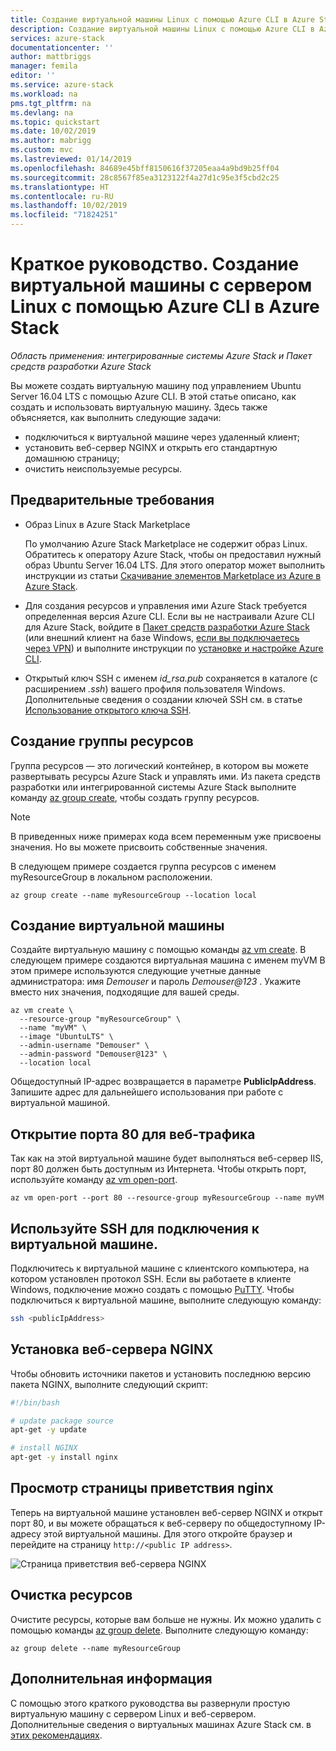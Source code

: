 ```yaml
---
title: Создание виртуальной машины Linux с помощью Azure CLI в Azure Stack | Документация Майкрософт
description: Создание виртуальной машины Linux с помощью Azure CLI в Azure Stack.
services: azure-stack
documentationcenter: ''
author: mattbriggs
manager: femila
editor: ''
ms.service: azure-stack
ms.workload: na
pms.tgt_pltfrm: na
ms.devlang: na
ms.topic: quickstart
ms.date: 10/02/2019
ms.author: mabrigg
ms.custom: mvc
ms.lastreviewed: 01/14/2019
ms.openlocfilehash: 84689e45bff8150616f37205eaa4a9bd9b25ff04
ms.sourcegitcommit: 28c8567f85ea3123122f4a27d1c95e3f5cbd2c25
ms.translationtype: HT
ms.contentlocale: ru-RU
ms.lasthandoff: 10/02/2019
ms.locfileid: "71824251"
---
```

# <a name="quickstart-create-a-linux-server-vm-by-using-the-azure-cli-in-azure-stack"></a>Краткое руководство. Создание виртуальной машины с сервером Linux с помощью Azure CLI в Azure Stack

*Область применения: интегрированные системы Azure Stack и Пакет средств разработки Azure Stack*

Вы можете создать виртуальную машину под управлением Ubuntu Server 16.04 LTS с помощью Azure CLI. В этой статье описано, как создать и использовать виртуальную машину. Здесь также объясняется, как выполнить следующие задачи:

* подключиться к виртуальной машине через удаленный клиент;
* установить веб-сервер NGINX и открыть его стандартную домашнюю страницу;
* очистить неиспользуемые ресурсы.

## <a name="prerequisites"></a>Предварительные требования

* Образ Linux в Azure Stack Marketplace

   По умолчанию Azure Stack Marketplace не содержит образ Linux. Обратитесь к оператору Azure Stack, чтобы он предоставил нужный образ Ubuntu Server 16.04 LTS. Для этого оператор может выполнить инструкции из статьи [Скачивание элементов Marketplace из Azure в Azure Stack](../operator/azure-stack-download-azure-marketplace-item.md).

* Для создания ресурсов и управления ими Azure Stack требуется определенная версия Azure CLI. Если вы не настраивали Azure CLI для Azure Stack, войдите в [Пакет средств разработки Azure Stack](../asdk/asdk-connect.md#connect-to-azure-stack-using-rdp) (или внешний клиент на базе Windows, [если вы подключаетесь через VPN](../asdk/asdk-connect.md#connect-to-azure-stack-using-vpn)) и выполните инструкции по [установке и настройке Azure CLI](azure-stack-version-profiles-azurecli2.md).

* Открытый ключ SSH с именем *id_rsa.pub* сохраняется в каталоге (с расширением *.ssh*) вашего профиля пользователя Windows. Дополнительные сведения о создании ключей SSH см. в статье [Использование открытого ключа SSH](azure-stack-dev-start-howto-ssh-public-key.md).

## <a name="create-a-resource-group"></a>Создание группы ресурсов

Группа ресурсов — это логический контейнер, в котором вы можете развертывать ресурсы Azure Stack и управлять ими. Из пакета средств разработки или интегрированной системы Azure Stack выполните команду [az group create](/cli/azure/group#az-group-create), чтобы создать группу ресурсов.

> [!NOTE]
> В приведенных ниже примерах кода всем переменным уже присвоены значения. Но вы можете присвоить собственные значения.

В следующем примере создается группа ресурсов с именем myResourceGroup в локальном расположении. 

```cli
az group create --name myResourceGroup --location local
```

## <a name="create-a-virtual-machine"></a>Создание виртуальной машины

Создайте виртуальную машину с помощью команды [az vm create](/cli/azure/vm#az-vm-create). В следующем примере создаются виртуальная машина с именем myVM В этом примере используются следующие учетные данные администратора: имя *Demouser* и пароль *Demouser@123* . Укажите вместо них значения, подходящие для вашей среды.

```cli
az vm create \
  --resource-group "myResourceGroup" \
  --name "myVM" \
  --image "UbuntuLTS" \
  --admin-username "Demouser" \
  --admin-password "Demouser@123" \
  --location local
```

Общедоступный IP-адрес возвращается в параметре **PublicIpAddress**. Запишите адрес для дальнейшего использования при работе с виртуальной машиной.

## <a name="open-port-80-for-web-traffic"></a>Открытие порта 80 для веб-трафика

Так как на этой виртуальной машине будет выполняться веб-сервер IIS, порт 80 должен быть доступным из Интернета. Чтобы открыть порт, используйте команду [az vm open-port](/cli/azure/vm). 

```cli
az vm open-port --port 80 --resource-group myResourceGroup --name myVM
```

## <a name="use-ssh-to-connect-to-the-virtual-machine"></a>Используйте SSH для подключения к виртуальной машине.

Подключитесь к виртуальной машине с клиентского компьютера, на котором установлен протокол SSH. Если вы работаете в клиенте Windows, подключение можно создать с помощью [PuTTY](https://www.putty.org/). Чтобы подключиться к виртуальной машине, выполните следующую команду:

```bash
ssh <publicIpAddress>
```

## <a name="install-the-nginx-web-server"></a>Установка веб-сервера NGINX

Чтобы обновить источники пакетов и установить последнюю версию пакета NGINX, выполните следующий скрипт:

```bash
#!/bin/bash

# update package source
apt-get -y update

# install NGINX
apt-get -y install nginx
```

## <a name="view-the-nginx-welcome-page"></a>Просмотр страницы приветствия nginx

Теперь на виртуальной машине установлен веб-сервер NGINX и открыт порт 80, и вы можете обращаться к веб-серверу по общедоступному IP-адресу этой виртуальной машины. Для этого откройте браузер и перейдите на страницу ```http://<public IP address>```.

![Страница приветствия веб-сервера NGINX](./media/azure-stack-quick-create-vm-linux-cli/nginx.png)

## <a name="clean-up-resources"></a>Очистка ресурсов

Очистите ресурсы, которые вам больше не нужны. Их можно удалить с помощью команды [az group delete](/cli/azure/group#az-group-delete). Выполните следующую команду:

```cli
az group delete --name myResourceGroup
```

## <a name="next-steps"></a>Дополнительная информация

С помощью этого краткого руководства вы развернули простую виртуальную машину с сервером Linux и веб-сервером. Дополнительные сведения о виртуальных машинах Azure Stack см. в [этих рекомендациях](azure-stack-vm-considerations.md).

